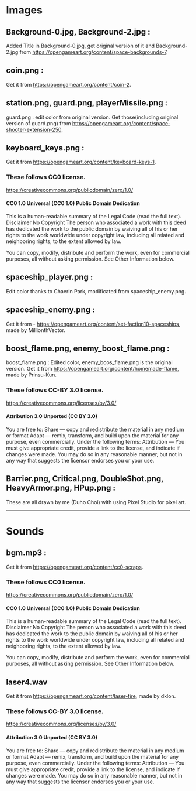 # Images

## Background-0.jpg, Background-2.jpg : 
Added Title in Background-0.jpg, get original version of it and Background-2.jpg from https://opengameart.org/content/space-backgrounds-7.

## coin.png : 
Get it from https://opengameart.org/content/coin-2.

## station.png, guard.png, playerMissile.png : 
guard.png : edit color from original version.
Get those(including original version of guard.png) from https://opengameart.org/content/space-shooter-extension-250.

## keyboard_keys.png : 
Get it from https://opengameart.org/content/keyboard-keys-1.


### These follows CC0 license.
https://creativecommons.org/publicdomain/zero/1.0/

#### CC0 1.0 Universal (CC0 1.0) Public Domain Dedication
This is a human-readable summary of the Legal Code (read the full text). Disclaimer
No Copyright
The person who associated a work with this deed has dedicated the work to the public domain by waiving all of his or her rights to the work worldwide under copyright law, including all related and neighboring rights, to the extent allowed by law.

You can copy, modify, distribute and perform the work, even for commercial purposes, all without asking permission. See Other Information below.



## spaceship_player.png : 
Edit color thanks to Chaerin Park, modificated from spaceship_enemy.png.

## spaceship_enemy.png : 
Get it from - https://opengameart.org/content/set-faction10-spaceships, made by MillionthVector.

## boost_flame.png, enemy_boost_flame.png : 
boost_flame.png : Edited color, enemy_boos_flame.png is the original version. Get it from https://opengameart.org/content/homemade-flame, made by Prinsu-Kun.


### These follows CC-BY 3.0 license.
https://creativecommons.org/licenses/by/3.0/

#### Attribution 3.0 Unported (CC BY 3.0)
You are free to:
Share — copy and redistribute the material in any medium or format
Adapt — remix, transform, and build upon the material
for any purpose, even commercially.
Under the following terms:
Attribution — You must give appropriate credit, provide a link to the license, and indicate if changes were made. You may do so in any reasonable manner, but not in any way that suggests the licensor endorses you or your use.


## Barrier.png, Critical.png, DoubleShot.png, HeavyArmor.png, HPup.png : 
These are all drawn by me (Duho Choi) with using Pixel Studio for pixel art.

---
# Sounds

## bgm.mp3 : 
Get it from https://opengameart.org/content/cc0-scraps.

    
### These follows CC0 license.
https://creativecommons.org/publicdomain/zero/1.0/

#### CC0 1.0 Universal (CC0 1.0) Public Domain Dedication
This is a human-readable summary of the Legal Code (read the full text). Disclaimer
No Copyright
The person who associated a work with this deed has dedicated the work to the public domain by waiving all of his or her rights to the work worldwide under copyright law, including all related and neighboring rights, to the extent allowed by law.

You can copy, modify, distribute and perform the work, even for commercial purposes, all without asking permission. See Other Information below.



## laser4.wav
Get it from https://opengameart.org/content/laser-fire, made by dklon.


### These follows CC-BY 3.0 license.
https://creativecommons.org/licenses/by/3.0/

#### Attribution 3.0 Unported (CC BY 3.0)
You are free to:
Share — copy and redistribute the material in any medium or format
Adapt — remix, transform, and build upon the material
for any purpose, even commercially.
Under the following terms:
Attribution — You must give appropriate credit, provide a link to the license, and indicate if changes were made. You may do so in any reasonable manner, but not in any way that suggests the licensor endorses you or your use.
